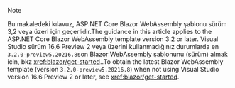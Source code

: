 > [!NOTE]
> <span data-ttu-id="74556-101">Bu makaledeki kılavuz, ASP.NET Core Blazor WebAssembly şablonu sürüm 3,2 veya üzeri için geçerlidir.</span><span class="sxs-lookup"><span data-stu-id="74556-101">The guidance in this article applies to the ASP.NET Core Blazor WebAssembly template version 3.2 or later.</span></span> <span data-ttu-id="74556-102">Visual Studio sürüm 16,6 Preview 2 veya üzerini kullanmadığınız durumlarda en `3.2.0-preview5.20216.8`son Blazor WebAssembly şablonunu (sürüm) almak için, bkz <xref:blazor/get-started>..</span><span class="sxs-lookup"><span data-stu-id="74556-102">To obtain the latest Blazor WebAssembly template (version `3.2.0-preview5.20216.8`) when not using Visual Studio version 16.6 Preview 2 or later, see <xref:blazor/get-started>.</span></span>
